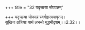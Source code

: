 +++
title = "32 यदृच्छया चोपपन्नम्"

+++
यदृच्छया चोपपन्नं स्वर्गद्वारमपावृतम्।  
सुखिनः क्षत्रियाः पार्थ लभन्ते युद्धमीदृशम्।।2.32।।